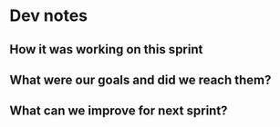 # Dev notes

## How it was working on this sprint

## What were our goals and did we reach them?

## What can we improve for next sprint?
